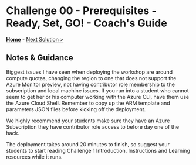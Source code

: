 # Challenge 00 - Prerequisites - Ready, Set, GO! - Coach's Guide 

**[Home](./README.md)** - [Next Solution >](./Solution-01.md)

## Notes & Guidance

Biggest issues I have seen when deploying the workshop are around compute quotas, changing the region to one that does not support the Azure Monitor preview, not having contributor role membership to the subscription and local machine issues.  If you run into a student who cannot seem to get her or his computer working with the Azure CLI, have them use the Azure Cloud Shell.  Remember to copy up the ARM template and parameters JSON files before kicking off the deployment.

We highly recommend your students make sure they have an Azure Subscription they have contributor role access to before day one of the hack.  

The deployment takes around 20 minutes to finish, so suggest your students to start reading Challenge 1 Introduction, Instructions and Learning resources while it runs.
